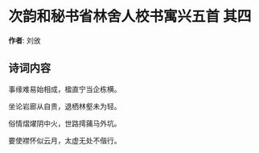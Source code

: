 # 次韵和秘书省林舍人校书寓兴五首  其四

**作者**: 刘攽

## 诗词内容

事缘难易始相成，楹直宁当企栋横。

坐论岩廊从自贵，退栖林壑未为轻。

俗情熠燿阴中火，世路摴蒱马外坑。

要使襟怀似云月，太虚无处不偕行。

